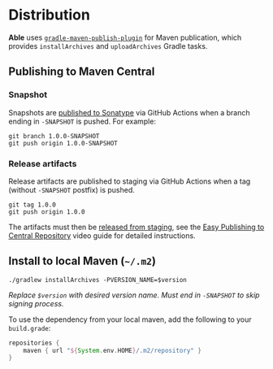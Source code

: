 # Distribution

**Able** uses [`gradle-maven-publish-plugin`] for Maven publication, which provides `installArchives` and `uploadArchives` Gradle tasks.

## Publishing to Maven Central

### Snapshot

Snapshots are [published to Sonatype] via GitHub Actions when a branch ending in `-SNAPSHOT` is
pushed. For example:

```
git branch 1.0.0-SNAPSHOT
git push origin 1.0.0-SNAPSHOT
```

### Release artifacts

Release artifacts are published to staging via GitHub Actions when a tag (without `-SNAPSHOT`
postfix) is pushed.

```
git tag 1.0.0
git push origin 1.0.0
```

The artifacts must then be [released from staging], see the [Easy Publishing to Central Repository]
video guide for detailed instructions.

## Install to local Maven (`~/.m2`)

```
./gradlew installArchives -PVERSION_NAME=$version
```

_Replace `$version` with desired version name. Must end in `-SNAPSHOT` to skip signing process._

To use the dependency from your local maven, add the following to your `build.grade`:

```groovy
repositories {
    maven { url "${System.env.HOME}/.m2/repository" }
}
```


[`gradle-maven-publish-plugin`]: https://github.com/vanniktech/gradle-maven-publish-plugin
[published to Sonatype]: https://oss.sonatype.org/content/repositories/snapshots/com/juul/able/
[released from staging]: https://oss.sonatype.org/#stagingProfiles
[Easy Publishing to Central Repository]: https://youtu.be/dXR4pJ_zS-0?t=191
